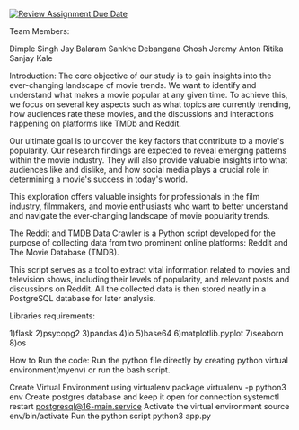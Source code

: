 [![Review Assignment Due Date](https://classroom.github.com/assets/deadline-readme-button-24ddc0f5d75046c5622901739e7c5dd533143b0c8e959d652212380cedb1ea36.svg)](https://classroom.github.com/a/QM6TDYML)

Team Members:

Dimple Singh
Jay Balaram Sankhe
Debangana Ghosh
Jeremy Anton
Ritika Sanjay Kale


Introduction: The core objective of our study is to gain insights into the ever-changing landscape of movie trends. We want to identify and understand what makes a movie popular at any given time. To achieve this, we focus on several key aspects such as what topics are currently trending, how audiences rate these movies, and the discussions and interactions happening on platforms like TMDb and Reddit.

Our ultimate goal is to uncover the key factors that contribute to a movie's popularity. Our research findings are expected to reveal emerging patterns within the movie industry. They will also provide valuable insights into what audiences like and dislike, and how social media plays a crucial role in determining a movie's success in today's world.

This exploration offers valuable insights for professionals in the film industry, filmmakers, and movie enthusiasts who want to better understand and navigate the ever-changing landscape of movie popularity trends.

The Reddit and TMDB Data Crawler is a Python script developed for the purpose of collecting data from two prominent online platforms: Reddit and The Movie Database (TMDB).

This script serves as a tool to extract vital information related to movies and television shows, including their levels of popularity, and relevant posts and discussions on Reddit. All the collected data is then stored neatly in a PostgreSQL database for later analysis.


Libraries requirements:

1)flask
2)psycopg2
3)pandas
4)io
5)base64
6)matplotlib.pyplot
7)seaborn
8)os



How to Run the code:
Run the python file directly by creating python virtual environment(myenv) or run the bash script.

Create Virtual Environment using virtualenv package
virtualenv -p python3 env
Create postgres database and keep it open for connection
systemctl restart postgresql@16-main.service
Activate the virtual environment
 source env/bin/activate
Run the python script
python3 app.py


